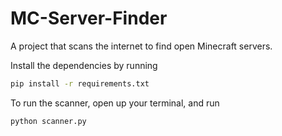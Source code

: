 # MC-Server-Finder

A project that scans the internet to find open Minecraft servers.

Install the dependencies by running

```sh
pip install -r requirements.txt
```

To run the scanner, open up your terminal, and run

```sh
python scanner.py
```
